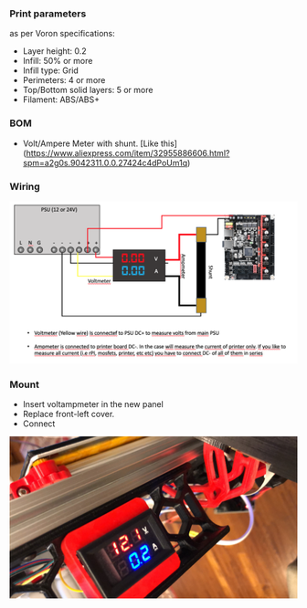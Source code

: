 ### Print parameters

as per Voron specifications:

- Layer height: 0.2
- Infill: 50% or more
- Infill type: Grid
- Perimeters: 4 or more
- Top/Bottom solid layers: 5 or more
- Filament: ABS/ABS+

### BOM
- Volt/Ampere Meter with shunt. [Like this] (https://www.aliexpress.com/item/32955886606.html?spm=a2g0s.9042311.0.0.27424c4dPoUm1q)

### Wiring
![1](./images/wiring.png?raw=true "")

### Mount
- Insert voltampmeter in the new panel
- Replace front-left cover.
- Connect

![2](./images/447B0966-61A0-4B43-B7D5-F7FB5A99BDB1.JPG?raw=true "")
